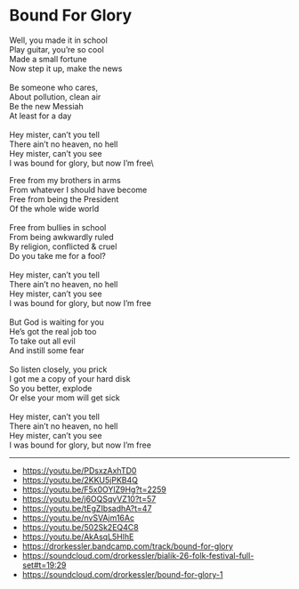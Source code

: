 # Bound For Glory

Well, you made it in school\
Play guitar, you’re so cool\
Made a small fortune\
Now step it up, make the news\
\
Be someone who cares,\
About pollution, clean air\
Be the new Messiah\
At least for a day\
\
Hey mister, can’t you tell\
There ain’t no heaven, no hell\
Hey mister, can’t you see\
I was bound for glory, but now I’m free\

Free from my brothers in arms\
From whatever I should have become\
Free from being the President\
Of the whole wide world\
\
Free from bullies in school\
From being awkwardly ruled\
By religion, conflicted & cruel\
Do you take me for a fool?\
\
Hey mister, can’t you tell\
There ain’t no heaven, no hell\
Hey mister, can’t you see\
I was bound for glory, but now I’m free\
\
But God is waiting for you\
He’s got the real job too\
To take out all evil\
And instill some fear\
\
So listen closely, you prick\
I got me a copy of your hard disk\
So you better, explode\
Or else your mom will get sick\
\
Hey mister, can’t you tell\
There ain’t no heaven, no hell\
Hey mister, can’t you see\
I was bound for glory, but now I’m free

---
- https://youtu.be/PDsxzAxhTD0
- https://youtu.be/2KKU5jPKB4Q
- https://youtu.be/F5x0OYlZ9Hg?t=2259
- https://youtu.be/j6OQSqvVZ10?t=57
- https://youtu.be/tEgZIbsadhA?t=47
- https://youtu.be/nvSVAjm16Ac
- https://youtu.be/502Sk2EQ4C8
- https://youtu.be/AkAsqL5HlhE
- https://drorkessler.bandcamp.com/track/bound-for-glory
- https://soundcloud.com/drorkessler/bialik-26-folk-festival-full-set#t=19:29
- https://soundcloud.com/drorkessler/bound-for-glory-1
